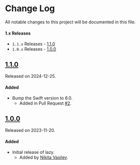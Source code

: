 # Change Log
All notable changes to this project will be documented in this file.

#### 1.x Releases
- `1.1.x` Releases - [1.1.0](#110)
- `1.0.x` Releases - [1.0.0](#100)

## [1.1.0](https://github.com/space-code/lazy/releases/tag/1.1.0)
Released on 2024-12-25.

#### Added
- Bump the Swift version to 6.0.
  - Added in Pull Request [#2](https://github.com/space-code/lazy/pull/2).

## [1.0.0](https://github.com/space-code/lazy/releases/tag/1.0.0)
Released on 2023-11-20.

#### Added
- Initial release of lazy.
  - Added by [Nikita Vasilev](https://github.com/ns-vasilev).